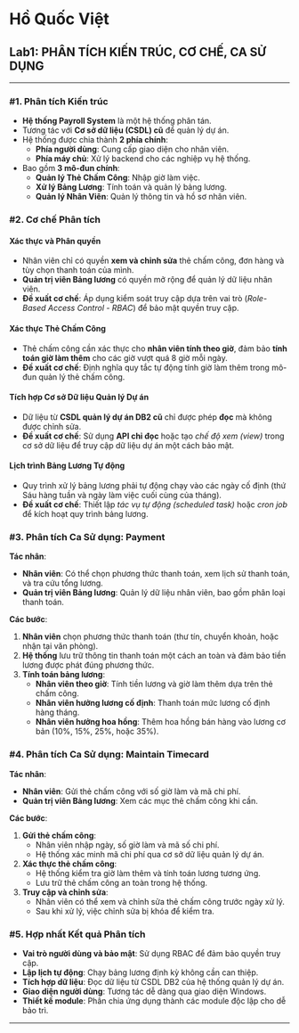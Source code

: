 # Hồ Quốc Việt  
## Lab1: PHÂN TÍCH KIẾN TRÚC, CƠ CHẾ, CA SỬ DỤNG

---

### #1. Phân tích Kiến trúc  
- **Hệ thống Payroll System** là một hệ thống phân tán.
- Tương tác với **Cơ sở dữ liệu (CSDL) cũ** để quản lý dự án.
- Hệ thống được chia thành **2 phía chính**:
  - **Phía người dùng**: Cung cấp giao diện cho nhân viên.
  - **Phía máy chủ**: Xử lý backend cho các nghiệp vụ hệ thống.
- Bao gồm **3 mô-đun chính**:
  - **Quản lý Thẻ Chấm Công**: Nhập giờ làm việc.
  - **Xử lý Bảng Lương**: Tính toán và quản lý bảng lương.
  - **Quản lý Nhân Viên**: Quản lý thông tin và hồ sơ nhân viên.

### #2. Cơ chế Phân tích  
#### Xác thực và Phân quyền  
- Nhân viên chỉ có quyền **xem và chỉnh sửa** thẻ chấm công, đơn hàng và tùy chọn thanh toán của mình.
- **Quản trị viên Bảng lương** có quyền mở rộng để quản lý dữ liệu nhân viên.
- **Đề xuất cơ chế**: Áp dụng kiểm soát truy cập dựa trên vai trò (*Role-Based Access Control - RBAC*) để bảo mật quyền truy cập.

#### Xác thực Thẻ Chấm Công  
- Thẻ chấm công cần xác thực cho **nhân viên tính theo giờ**, đảm bảo **tính toán giờ làm thêm** cho các giờ vượt quá 8 giờ mỗi ngày.
- **Đề xuất cơ chế**: Định nghĩa quy tắc tự động tính giờ làm thêm trong mô-đun quản lý thẻ chấm công.

#### Tích hợp Cơ sở Dữ liệu Quản lý Dự án  
- Dữ liệu từ **CSDL quản lý dự án DB2 cũ** chỉ được phép **đọc** mà không được chỉnh sửa.
- **Đề xuất cơ chế**: Sử dụng **API chỉ đọc** hoặc tạo *chế độ xem (view)* trong cơ sở dữ liệu để truy cập dữ liệu dự án một cách bảo mật.

#### Lịch trình Bảng Lương Tự động  
- Quy trình xử lý bảng lương phải tự động chạy vào các ngày cố định (thứ Sáu hàng tuần và ngày làm việc cuối cùng của tháng).
- **Đề xuất cơ chế**: Thiết lập *tác vụ tự động (scheduled task)* hoặc *cron job* để kích hoạt quy trình bảng lương.

### #3. Phân tích Ca Sử dụng: Payment  
**Tác nhân**:
- **Nhân viên**: Có thể chọn phương thức thanh toán, xem lịch sử thanh toán, và tra cứu tổng lương.
- **Quản trị viên Bảng lương**: Quản lý dữ liệu nhân viên, bao gồm phân loại thanh toán.

**Các bước**:
1. **Nhân viên** chọn phương thức thanh toán (thư tín, chuyển khoản, hoặc nhận tại văn phòng).
2. **Hệ thống** lưu trữ thông tin thanh toán một cách an toàn và đảm bảo tiền lương được phát đúng phương thức.
3. **Tính toán bảng lương**:
   - **Nhân viên theo giờ**: Tính tiền lương và giờ làm thêm dựa trên thẻ chấm công.
   - **Nhân viên hưởng lương cố định**: Thanh toán mức lương cố định hàng tháng.
   - **Nhân viên hưởng hoa hồng**: Thêm hoa hồng bán hàng vào lương cơ bản (10%, 15%, 25%, hoặc 35%).

### #4. Phân tích Ca Sử dụng: Maintain Timecard  
**Tác nhân**:
- **Nhân viên**: Gửi thẻ chấm công với số giờ làm và mã chi phí.
- **Quản trị viên Bảng lương**: Xem các mục thẻ chấm công khi cần.

**Các bước**:
1. **Gửi thẻ chấm công**:
   - Nhân viên nhập ngày, số giờ làm và mã số chi phí.
   - Hệ thống xác minh mã chi phí qua cơ sở dữ liệu quản lý dự án.
2. **Xác thực thẻ chấm công**:
   - Hệ thống kiểm tra giờ làm thêm và tính toán lương tương ứng.
   - Lưu trữ thẻ chấm công an toàn trong hệ thống.
3. **Truy cập và chỉnh sửa**:
   - Nhân viên có thể xem và chỉnh sửa thẻ chấm công trước ngày xử lý.
   - Sau khi xử lý, việc chỉnh sửa bị khóa để kiểm tra.

### #5. Hợp nhất Kết quả Phân tích  
- **Vai trò người dùng và bảo mật**: Sử dụng RBAC để đảm bảo quyền truy cập.
- **Lập lịch tự động**: Chạy bảng lương định kỳ không cần can thiệp.
- **Tích hợp dữ liệu**: Đọc dữ liệu từ CSDL DB2 của hệ thống quản lý dự án.
- **Giao diện người dùng**: Tương tác dễ dàng qua giao diện Windows.
- **Thiết kế module**: Phân chia ứng dụng thành các module độc lập cho dễ bảo trì.

---
